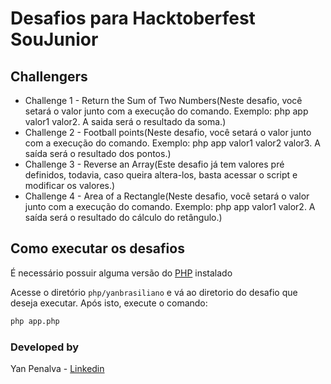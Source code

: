 # Desafios para Hacktoberfest SouJunior

## Challengers

- Challenge 1 - Return the Sum of Two Numbers(Neste desafio, você setará o valor junto com a execução do comando. Exemplo: php app valor1 valor2. A saida será o resultado da soma.)
- Challenge 2 - Football points(Neste desafio, você setará o valor junto com a execução do comando. Exemplo: php app valor1 valor2 valor3. A saída será o resultado dos pontos.)
- Challenge 3 - Reverse an Array(Este desafio já tem valores pré definidos, todavia, caso queira altera-los, basta acessar o script e modificar os valores.)
- Challenge 4 - Area of a Rectangle(Neste desafio, você setará o valor junto com a execução do comando. Exemplo: php app valor1 valor2. A saída será o resultado do cálculo do retângulo.)

## Como executar os desafios

É necessário possuir alguma versão do [PHP](https://www.php.net/downloads.php) instalado

Acesse o diretório `php/yanbrasiliano` e vá ao diretorio do desafio que deseja executar. Após isto, execute o comando:

```bash 
php app.php
``` 

### Developed by

Yan Penalva - [Linkedin](https://www.linkedin.com/in/yanbrasiliano/)
